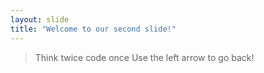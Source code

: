 ```yaml
---
layout: slide
title: "Welcome to our second slide!"
---
```

>Think twice code once
Use the left arrow to go back!
